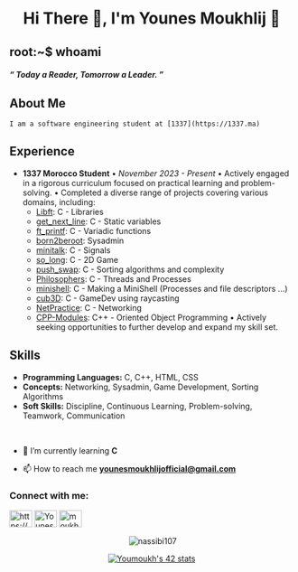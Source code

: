 <h1 align="center">Hi There 👋, I'm Younes Moukhlij 🌱 </h1>
<h2 align = "left"> root:~$ whoami</h2>
<h5 algin = "left"> “ Today a Reader, Tomorrow a Leader. ”  </h5>

## About Me

    I am a software engineering student at [1337](https://1337.ma)

## Experience
- **1337 Morocco Student**
  • *November 2023 - Present*
  • Actively engaged in a rigorous curriculum focused on practical learning and problem-solving.
  • Completed a diverse range of projects covering various domains, including:
    - [Libft](https://github.com/YounesMoukhlij/libft): C - Libraries
    - [get_next_line](https://github.com/YounesMoukhlij/get_next_line): C - Static variables
    - [ft_printf](https://github.com/YounesMoukhlij/ft_printf): C - Variadic functions
    - [born2beroot](https://github.com/YounesMoukhlij/born2beroot): Sysadmin
    - [minitalk](https://github.com/YounesMoukhlij/minitalk): C - Signals
    - [so_long](https://github.com/YounesMoukhlij/so_long): C - 2D Game
    - [push_swap](https://github.com/YounesMoukhlij/push_swap): C - Sorting algorithms and complexity
    - [Philosophers](https://github.com/YounesMoukhlij/philosophers): C - Threads and Processes
    - [minishell](https://github.com/YounesMoukhlij/minishell): C - Making a MiniShell (Processes and file descriptors ...)
    - [cub3D](https://github.com/YounesMoukhlij/Cub3D): C - GameDev using raycasting
    - [NetPractice](https://github.com/YounesMoukhlij/Net_Practice_Script): C - Networking
    - [CPP-Modules](https://github.com/YounesMoukhlij/CPP_Modules): C++ - Oriented Object Programming
  • Actively seeking opportunities to further develop and expand my skill set.

## Skills
- **Programming Languages:** C, C++, HTML, CSS
- **Concepts:** Networking, Sysadmin, Game Development, Sorting Algorithms
- **Soft Skills:** Discipline, Continuous Learning, Problem-solving, Teamwork, Communication
</br>

- 🌱 I’m currently learning **C**

- 📫 How to reach me **younesmoukhlijofficial@gmail.com**

<h3 align="left">Connect with me:</h3>
<p align="left">
<a href="https://codepen.io/https://codepen.io/younes-moukhlij" target="blank"><img align="center" src="https://raw.githubusercontent.com/rahuldkjain/github-profile-readme-generator/master/src/images/icons/Social/codepen.svg" alt="https://codepen.io/Younes-Moukhlij" height="30" width="40" /></a>
<a href="https://twitter.com/YounesMoukhlij" target="blank"><img align="center" src="https://raw.githubusercontent.com/rahuldkjain/github-profile-readme-generator/master/src/images/icons/Social/twitter.svg" alt="YounesMoukhlij" height="30" width="40" /></a>
<a href="https://linkedin.com/in/younesmoukhlij" target="blank"><img align="center" src="https://raw.githubusercontent.com/rahuldkjain/github-profile-readme-generator/master/src/images/icons/Social/linked-in-alt.svg" alt="moukhlij younes" height="30" width="40" /></a>
</p>

<p align ="center">&nbsp;<img align="center" src="https://github-readme-stats.vercel.app/api?username=YounesMoukhlij&show_icons=true&locale=en" alt="nassibi107" /></p>
<p align ="center"><a href="https://github.com/oakoudad/badge42"><img src="https://badge.mediaplus.ma/greenbinary/Youmoukh" alt="Youmoukh's 42 stats" /></a></p>
